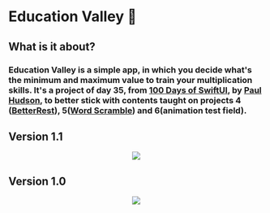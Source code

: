 # Education Valley 📕

## What is it about?

### Education Valley is a simple app, in which you decide what's the minimum and maximum value to train your multiplication skills. It's a project of day 35, from [100 Days of SwiftUI](https://www.hackingwithswift.com/100/swiftui), by [Paul Hudson](https://twitter.com/twostraws), to better stick with contents taught on projects 4 ([BetterRest](https://github.com/vcolen/BetterRest-app)), 5([Word Scramble](https://github.com/vcolen/WordScramble-app)) and 6(animation test field). 


## Version 1.1
<p align="center">
  <img src="https://media.giphy.com/media/a0c3M6fErgTu1OLAxi/giphy.gif">
</p>

## Version 1.0

<p align="center">
  <img src="https://media.giphy.com/media/jwFoodsMwI50FaRMCt/giphy.gif">
</p>
